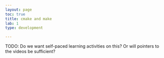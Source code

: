 ```yaml
---
layout: page
toc: true
title: cmake and make
lab: 1
type: development

---
```


TODO: Do we want self-paced learning activities on this?  Or will pointers to the videos be sufficient?